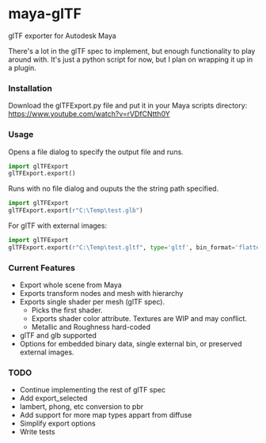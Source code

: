 # maya-glTF
glTF exporter for Autodesk Maya

There's a lot in the glTF spec to implement, but enough functionality to play around with.  It's just a python script for now, but I plan on wrapping it up in a plugin.

### Installation
Download the glTFExport.py file and put it in your Maya scripts directory: https://www.youtube.com/watch?v=rVDfCNtth0Y

### Usage
Opens a file dialog to specify the output file and runs.
```python
import glTFExport   
glTFExport.export()
```
Runs with no file dialog and ouputs the the string path specified.
```python
import glTFExport   
glTFExport.export(r"C:\Temp\test.glb")
```

For glTF with external images:
```python
import glTFExport   
glTFExport.export(r"C:\Temp\test.gltf", type='gltf', bin_format='flattened')
```

### Current Features
- Export whole scene from Maya
- Exports transform nodes and mesh with hierarchy
- Exports single shader per mesh (glTF spec).
   - Picks the first shader.
   - Exports shader color attribute.  Textures are WIP and may conflict.
   - Metallic and Roughness hard-coded
- glTF and glb supported
- Options for embedded binary data, single external bin, or preserved external images.
   
### TODO
- Continue implementing the rest of glTF spec
- Add export_selected
- lambert, phong, etc conversion to pbr
- Add support for more map types appart from diffuse
- Simplify export options
- Write tests